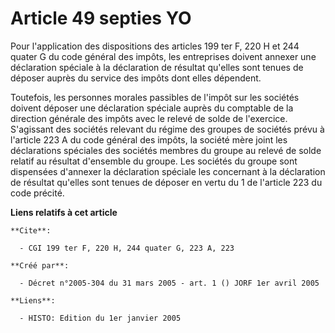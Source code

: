 # Article 49 septies YO

Pour l'application des dispositions des articles 199 ter F, 220 H et 244 quater G du code général des impôts, les entreprises
doivent annexer une déclaration spéciale à la déclaration de résultat qu'elles sont tenues de déposer auprès du service des
impôts dont elles dépendent.

Toutefois, les personnes morales passibles de l'impôt sur les sociétés doivent déposer une déclaration spéciale auprès du
comptable de la direction générale des impôts avec le relevé de solde de l'exercice. S'agissant des sociétés relevant du
régime des groupes de sociétés prévu à l'article 223 A du code général des impôts, la société mère joint les déclarations
spéciales des sociétés membres du groupe au relevé de solde relatif au résultat d'ensemble du groupe. Les sociétés du groupe
sont dispensées d'annexer la déclaration spéciale les concernant à la déclaration de résultat qu'elles sont tenues de déposer
en vertu du 1 de l'article 223 du code précité.

**Liens relatifs à cet article**

	**Cite**:

	  - CGI 199 ter F, 220 H, 244 quater G, 223 A, 223

	**Créé par**:

	  - Décret n°2005-304 du 31 mars 2005 - art. 1 () JORF 1er avril 2005

	**Liens**:

	  - HISTO: Edition du 1er janvier 2005
